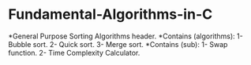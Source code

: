 # Fundamental-Algorithms-in-C

*General Purpose Sorting Algorithms header.
*Contains (algorithms):
1- Bubble sort.
2- Quick sort.
3- Merge sort. 
*Contains (sub):
1- Swap function.
2- Time Complexity Calculator.
